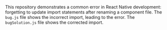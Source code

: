 This repository demonstrates a common error in React Native development: forgetting to update import statements after renaming a component file. The `bug.js` file shows the incorrect import, leading to the error. The `bugSolution.js` file shows the corrected import.
